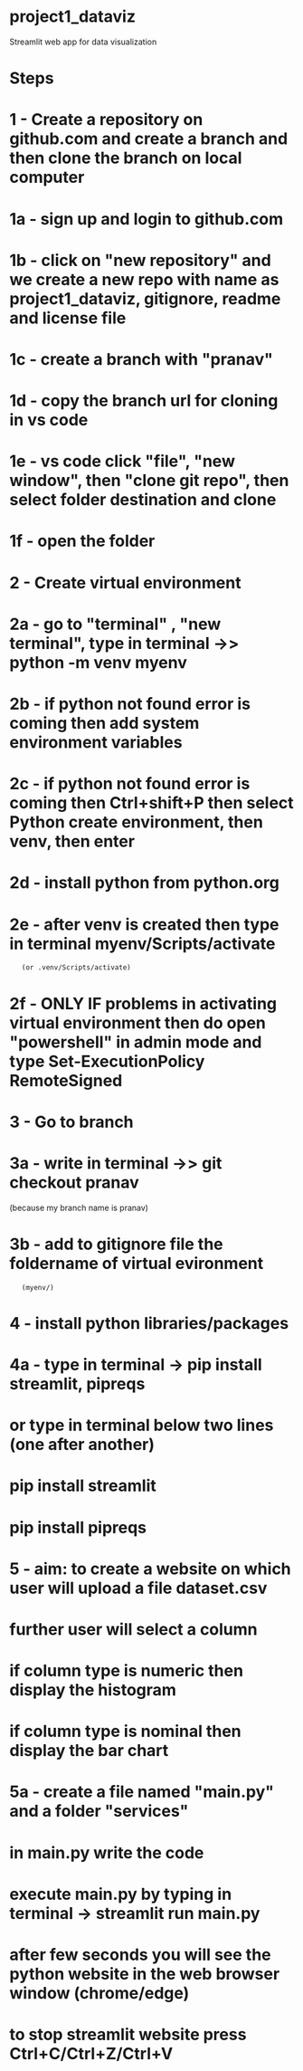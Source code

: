 # project1_dataviz
Streamlit web app for data visualization

# Steps

# 1 - Create a repository on github.com and create a branch and then clone the branch on local computer

# 1a - sign up and login to github.com
# 1b - click on "new repository" and we create a new repo with name as project1_dataviz, gitignore, readme and license file
# 1c - create a branch with "pranav"
# 1d - copy the branch url for cloning in vs code
# 1e - vs code click "file", "new window", then "clone git repo", then select folder destination and clone
# 1f - open the folder

# 2 - Create virtual environment

# 2a - go to "terminal" , "new terminal", type in terminal  ->> python -m venv myenv
# 2b - if python not found error is coming then add system environment variables
# 2c - if python not found error is coming then Ctrl+shift+P then select Python create environment, then venv, then enter
# 2d - install python from python.org
# 2e - after venv is created then type in terminal myenv/Scripts/activate
       (or .venv/Scripts/activate)
# 2f - ONLY IF problems in activating virtual environment then do open "powershell" in admin mode and type Set-ExecutionPolicy RemoteSigned

# 3 - Go to branch
# 3a - write in terminal ->> git checkout pranav
  (because my branch name is pranav)
# 3b - add to gitignore file the foldername of virtual evironment
       (myenv/)

# 4 - install python libraries/packages
# 4a - type in terminal -> pip install streamlit, pipreqs
# or type in terminal below two lines (one after another) 
#       pip install streamlit
#       pip install pipreqs

# 5 - aim: to create a website on which user will upload a file dataset.csv
# further user will select a column
# if column type is numeric then display the histogram
# if column type is nominal then display the bar chart

# 5a - create a file named "main.py" and a folder "services"

# in main.py write the code
# execute main.py by typing in terminal -> streamlit run main.py
# after few seconds you will see the python website in the web browser window (chrome/edge)
# to stop streamlit website press Ctrl+C/Ctrl+Z/Ctrl+V







